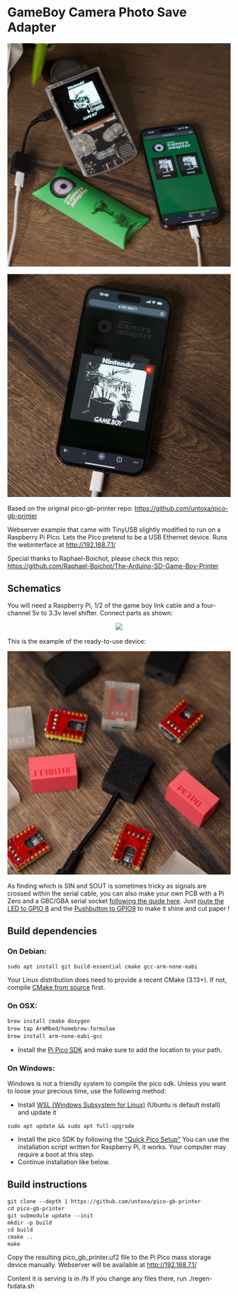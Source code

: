 # GameBoy Camera Photo Save Adapter

<p align="center">
   <img src="https://github.com/antoxa2584x/gameboy-camera-adapter/blob/main/preview_1.jpg?raw=true"/>
</p>
<p align="center">
   <img src="https://github.com/antoxa2584x/gameboy-camera-adapter/blob/main/preview_2.jpg?raw=true"/>
</p>

Based on the original pico-gb-printer repo: https://github.com/untoxa/pico-gb-printer

Webserver example that came with TinyUSB slightly modified to run on a Raspberry Pi Pico.
Lets the Pico pretend to be a USB Ethernet device. Runs the webinterface at http://192.168.7.1/

Special thanks to Raphael-Boichot, please check this repo: https://github.com/Raphael-Boichot/The-Arduino-SD-Game-Boy-Printer

## Schematics

You will need a Raspberry Pi, 1/2 of the game boy link cable and a four-channel 5v to 3.3v level shifter. Connect parts as shown:

<p align="center">
  <img src="https://github.com/antoxa2584x/gameboy-camera-adapter/blob/main/schematics.png?raw=true"/>
</p>

This is the example of the ready-to-use device:

<p align="center">
  <img src="https://github.com/antoxa2584x/gameboy-camera-adapter/blob/main/preview_3.jpg?raw=true"/>
</p>

As finding which is SIN and SOUT is sometimes tricky as signals are crossed within the serial cable, you can also make your own PCB with a Pi Zero and a GBC/GBA serial socket [following the guide here](https://github.com/Raphael-Boichot/Collection-of-PCB-for-Game-Boy-Printer-Emulators). Just [route the LED to GPIO 8](https://github.com/Raphael-Boichot/pico-gb-printer/blob/c10a31e7458818ecd8ce3af9a09c53344a659cd4/include/globals.h#L8C33-L8C35) and the [Pushbutton to GPIO9](https://github.com/Raphael-Boichot/pico-gb-printer/blob/c10a31e7458818ecd8ce3af9a09c53344a659cd4/include/globals.h#L21) to make it shine and cut paper !

## Build dependencies

### On Debian:

```
sudo apt install git build-essential cmake gcc-arm-none-eabi
```

Your Linux distribution does need to provide a recent CMake (3.13+).
If not, compile [CMake from source](https://cmake.org/download/#latest) first.

### On OSX:

```bash
brew install cmake doxygen 
brew tap ArmMbed/homebrew-formulae
brew install arm-none-eabi-gcc
```

- Install the [Pi Pico SDK](https://github.com/raspberrypi/pico-sdk) and make sure to add the location to your path. 
### On Windows:

Windows is not a friendly system to compile the pico sdk. Unless you want to loose your precious time, use the following method:
- Install [WSL (Windows Subsystem for Linux)](https://learn.microsoft.com/en-us/windows/wsl/install) (Ubuntu is default install) and update it
```
sudo apt update && sudo apt full-upgrade
```
- Install the pico SDK by following the ["Quick Pico Setup"](https://datasheets.raspberrypi.com/pico/getting-started-with-pico.pdf)
You can use the installation script written for Raspberry Pi, it works. Your computer may require a boot at this step.
- Continue installation like below.

## Build instructions

```
git clone --depth 1 https://github.com/untoxa/pico-gb-printer
cd pico-gb-printer
git submodule update --init
mkdir -p build
cd build
cmake ..
make
```

Copy the resulting pico_gb_printer.uf2 file to the Pi Pico mass storage device manually.
Webserver will be available at http://192.168.7.1/

Content it is serving is in /fs
If you change any files there, run ./regen-fsdata.sh
